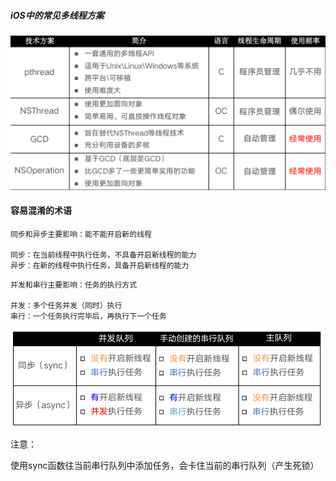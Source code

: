 ##### iOS中的常见多线程方案

![](img/pic1.png)



#### 容易混淆的术语

```
同步和异步主要影响：能不能开启新的线程

同步：在当前线程中执行任务，不具备开启新线程的能力
异步：在新的线程中执行任务，具备开启新线程的能力
```

```
并发和串行主要影响：任务的执行方式

并发：多个任务并发（同时）执行
串行：一个任务执行完毕后，再执行下一个任务
```



![](img/pic2.png)



注意：

使用sync函数往当前串行队列中添加任务，会卡住当前的串行队列（产生死锁）

